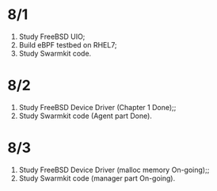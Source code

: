 # 8/1
1. Study FreeBSD UIO;
2. Build eBPF testbed on RHEL7;
3. Study Swarmkit code.

# 8/2
1. Study FreeBSD Device Driver (Chapter 1 Done);;
2. Study Swarmkit code (Agent part Done).

# 8/3
1. Study FreeBSD Device Driver (malloc memory On-going);;
2. Study Swarmkit code (manager part On-going).
